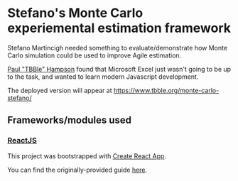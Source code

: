# Stefano's Monte Carlo experiemental estimation framework

Stefano Martincigh needed something to evaluate/demonstrate how Monte Carlo simulation could be used to improve Agile estimation.

[Paul "TBBle" Hampson](https://www.tbble.org/) found that Microsoft Excel just wasn't going to be up to the task, and wanted to learn modern Javascript development.

The deployed version will appear at <https://www.tbble.org/monte-carlo-stefano/>

## Frameworks/modules used

### [ReactJS](https://reactjs.org)

This project was bootstrapped with [Create React App](https://github.com/facebookincubator/create-react-app).

You can find the originally-provided guide [here](https://github.com/facebookincubator/create-react-app/blob/master/packages/react-scripts/template/README.md).
